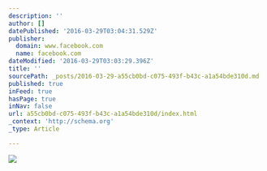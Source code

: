 ```yaml
---
description: ''
author: []
datePublished: '2016-03-29T03:04:31.529Z'
publisher:
  domain: www.facebook.com
  name: facebook.com
dateModified: '2016-03-29T03:03:29.396Z'
title: ''
sourcePath: _posts/2016-03-29-a55cb0bd-c075-493f-b43c-a1a54bde310d.md
published: true
inFeed: true
hasPage: true
inNav: false
url: a55cb0bd-c075-493f-b43c-a1a54bde310d/index.html
_context: 'http://schema.org'
_type: Article

---
```

![](https://scontent-dfw1-1.xx.fbcdn.net/hphotos-xtf1/v/t1.0-9/10406467_982102638511091_177292971521645316_n.jpg?oh=f91975a1797307bc3493f19b2c37b5b1&oe=5775B316)